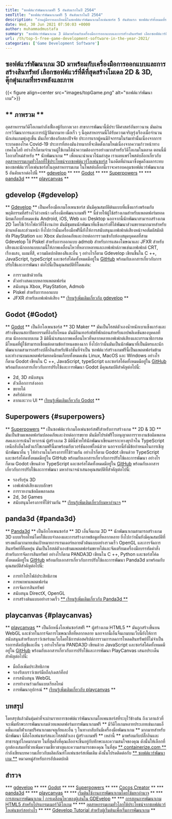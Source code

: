 ```yaml
---
title: "ซอฟต์แวร์พัฒนาเกมฟรี 5 อันดับแรกในปี 2564" 
seoTitle: "ซอฟต์แวร์พัฒนาเกมฟรี 5 อันดับแรกในปี 2564" 
description: "อ่านคู่มือรายละเอียดนี้ในซอฟต์แวร์พัฒนาเกมโอเพ่นซอร์ส 5 อันดับแรก ซอฟต์แวร์ทั้งหมดที่ระบุไว้ที่นี่ฟรีโฮสต์ตัวเองและขยายได้" 
date: Wed, 30 Jun 2021 07:50:03 +0000
author: muhammadmustafa
summary: "ซอฟต์แวร์พัฒนาเกม 3 มิติมาพร้อมกับเครื่องมือการออกแบบและการสร้างสินทรัพย์ เลือกซอฟต์แวร์ที่ดีที่สุดสร้าง 2D & amp; โมเดล 3 มิติ, ตุ๊กตุ่นเกมที่ทรงพลังและภาพ" 
url: /th/top-5-free-game-development-software-in-the-year-2021/
categories: ['Game Development Software']
---
```


## ซอฟต์แวร์พัฒนาเกม 3D มาพร้อมกับเครื่องมือการออกแบบและการสร้างสินทรัพย์ เลือกซอฟต์แวร์ที่ดีที่สุดสร้างโมเดล 2D & 3D, ตุ๊กตุ่นเกมที่ทรงพลังและภาพ

{{< figure align=center src="images/topGame.png" alt="ซอฟต์แวร์พัฒนาเกม">}}


## ** ภาพรวม **
อุตสาหกรรมวิดีโอเกมกำลังเฟื่องฟูกับกาลเวลา สาขาการพัฒนานี้มีประวัติศาสตร์อันยาวนาน มันผ่านการวิวัฒนาการและการปฏิวัติมากมาย เมื่อเร็ว ๆ นี้อุตสาหกรรมนี้ได้รับความเจริญรุ่งเรืองเมื่อจำนวนนักเล่นเกมพุ่งสูงขึ้น มันเกี่ยวข้องกับสองปัจจัย ประการแรกผู้คนมีกิจกรรมในร่มเท่านั้นเนื่องจากการระบาดของโรค Covid-19 ประการที่สองมันง่ายมากที่จะติดตั้งเกมใหม่เนื่องจากความก้าวหน้าทางเทคโนโลยี อย่างไรก็ตามจำนวนผู้ใช้เกมได้นำความต้องการอย่างมากสำหรับวิดีโอเกมในตลาด ตอนนี้มีโอกาสใหม่สำหรับ ** นักพัฒนาเกม ** เพื่อแนะนำแนวโน้มล่าสุด เราเผยแพร่โพสต์บล็อกเกี่ยวกับ [อุตสาหกรรมเกมทั่วโลกที่ใช้ประโยชน์จากซอฟต์แวร์โอเพ่นซอร์ส][1] ในอดีตที่ผ่านมาซึ่งพูดถึงผลกระทบของซอฟต์แวร์โอเพ่นซอร์สในอุตสาหกรรมเกม ในโพสต์บล็อกนี้เราจะครอบคลุมซอฟต์แวร์พัฒนาเกม 5 อันดับแรกต่อไปนี้
  *** [gdevelop][2] **
  *** [Godot][3] **
  *** [Superpowers][4] **
  *** [panda3d][5] **
  *** [playcanvas][6] **

## gdevelop {#gdevelop}
** [Gdevelop][7] ** เป็นเครื่องมือเกมโอเพนซอร์ส มันมีคุณสมบัติต้นแบบที่แข็งแกร่งพร้อมกับพฤติกรรมที่สร้างไว้ล่วงหน้า เครื่องมือพัฒนาเกมฟรี ** นี้ช่วยให้ผู้ใช้สร้างเกมสำหรับแพลตฟอร์มยอดนิยมเกือบทั้งหมดเช่น Android, iOS, Web และ Desktop นอกจากนี้นักพัฒนาสามารถสร้างเกม 2D โดยใช้เวิร์กโฟลว์ที่ใช้งานง่าย มันมีชุมชนนักพัฒนาที่แข็งแกร่งที่ได้พัฒนาส่วนขยายมากมายสำหรับด้านหลังและส่วนหน้า ยิ่งไปกว่านั้นเครื่องมือฟรีนี้ยังให้การสนับสนุนเอฟเฟกต์เสียงหน้าจอสัมผัสมัลติทัช PlayStation และ Xbox มันปลอดภัยและง่ายต่อการรวมเข้ากับห้องสมุดบุคคลที่สาม Gdevelop ใช้ Piskel สำหรับการออกแบบ admob สำหรับการแสดงโฆษณาและ JFXR สำหรับเสียงและนักออกแบบเกมนี้ให้ภาพเคลื่อนไหวที่หลากหลายและเอฟเฟกต์ภาพเช่นเอฟเฟกต์ CRT, เรืองแสง, แผนที่สี, ความผิดปกติของสีและอื่น ๆ อย่างไรก็ตาม Gdevelop เขียนขึ้นใน C ++, JavaScript, typeScript และซอร์สโค้ดทั้งหมดมีอยู่ใน [GitHub][8] พร้อมกับเอกสารเกี่ยวกับการปรับใช้และการพัฒนา
ต่อไปนี้เป็นคุณสมบัติที่โดดเด่น:
  * การรวมเข้าด้วยกัน
  * ตัวอย่างสดแบบหลายแพลตฟอร์ม
  * สนับสนุน Xbox, PlayStation, Admob
  * Piskel สำหรับการออกแบบ
  * JFXR สำหรับเอฟเฟกต์เสียง
** [เรียนรู้เพิ่มเติมเกี่ยวกับ gdevelop][9] **

## Godot {#Godot}
** [Godot][10] ** เป็นอีกโอเพนซอร์ส ** 3D Maker ** มันเป็นโฮสต์ตัวเองน้ำหนักเบาแข็งแกร่งและสร้างขึ้นบนสถาปัตยกรรมที่อิงกับโหนด มันมีอินเทอร์เฟซที่พักผ่อนสำหรับแอปพลิเคชันของบุคคลที่สาม นักออกแบบเกม 3 มิตินี้นำเสนอภาพเคลื่อนไหวที่หลากหลายเอฟเฟกต์เสียงและบรรณาธิการสด มีโหนดที่ผู้ใช้สามารถเชื่อมต่อตามข้อกำหนดของฉาก ยิ่งไปกว่านั้นมันเป็นนักพัฒนาที่เป็นมิตรและนักพัฒนาเกมสามารถสร้างปลั๊กอินสำหรับฟังก์ชั่นที่จำเป็น ซอฟต์แวร์สร้างเกมฟรีนี้เป็นแพลตฟอร์มข้ามและทำงานบนแพลตฟอร์มยอดนิยมเกือบทั้งหมดเช่น Linux, MacOS และ Windows อย่างไรก็ตาม Godot เขียนใน C ++, JavaScript, typeScript และซอร์สโค้ดทั้งหมดมีอยู่ใน [GitHub][11] พร้อมกับเอกสารเกี่ยวกับการปรับใช้และการพัฒนา
Godot มีคุณสมบัติสำคัญต่อไปนี้:
  * 2d, 3D สนับสนุน
  * ตัวเลือกการส่งออก
  * ขยายได้
  * สคริปต์ภาพ
  * ลากและวาง UI
** [เรียนรู้เพิ่มเติมเกี่ยวกับ Godot][12] **

## Superpowers {#superpowers}
** [Superpowers][13] ** เป็นซอฟต์แวร์เกมโอเพ่นซอร์สฟรีสำหรับการสร้างเกม ** 2D & 3D ** มันเป็นข้ามแพลตฟอร์มปลอดภัยและง่ายต่อการขยาย มันมีสไปรต์ฟรีใบอนุญาตการรายงานข้อผิดพลาดสดและการเน้นไวยากรณ์ ผู้สร้างเกม 3 มิตินี้ช่วยให้นักพัฒนาเขียนตรรกะทางธุรกิจใน TypeScript เหนือสิ่งอื่นใดตัวแก้ไขเกมฟรีนี้มาพร้อมกับเวอร์ชันออฟไลน์ด้วย นอกจากนี้ยังมีข้อกำหนดในการเชิญนักพัฒนาอื่น ๆ ให้ทำงานในโครงการที่ใช้ร่วมกัน อย่างไรก็ตาม Godot เขียนด้วย TypeScript และซอร์สโค้ดทั้งหมดมีอยู่ใน GitHub พร้อมกับเอกสารเกี่ยวกับการปรับใช้และการพัฒนา อย่างไรก็ตาม Godot เขียนด้วย TypeScript และซอร์สโค้ดทั้งหมดมีอยู่ใน [GitHub][14] พร้อมกับเอกสารเกี่ยวกับการปรับใช้และการพัฒนา
มหาอำนาจนำเสนอคุณสมบัติที่สำคัญต่อไปนี้:
  * รองรับรุ่น 3D
  * เอฟเฟกต์เสียงแบบอักษร
  * การรายงานข้อผิดพลาดสด
  * 2d, 3d Games
  * สนับสนุนโครงการที่ใช้ร่วมกัน
** [เรียนรู้เพิ่มเติมเกี่ยวกับมหาอำนาจ][15] **

## panda3d {#panda3d}
** [Panda3d][16] ** เป็นอีกโอเพนซอร์ส ** 3D เอ็นจิ้นเกม 3D ** นักพัฒนาเกมสามารถสร้างเกม 3D แบบเรียลไทม์โดยใช้แบบจำลองและการสร้างภาพข้อมูลที่หลากหลาย ยิ่งไปกว่านั้นยังมีคุณสมบัติที่ทรงพลังมากมายเช่นเป้าหมายการเรนเดอร์หลายตัวต้นแบบอย่างรวดเร็ว OpenGL และการจัดการสินทรัพย์ที่ยืดหยุ่น มันเป็นโฮสต์ตัวเองข้ามแพลตฟอร์มขยายได้และจัดเตรียมเครื่องมือบรรทัดคำสั่งสำหรับการจัดการสินทรัพย์ อย่างไรก็ตาม PANDA3D เขียนใน C ++, Python และซอร์สโค้ดทั้งหมดมีอยู่ใน [GitHub][17] พร้อมกับเอกสารเกี่ยวกับการปรับใช้และการพัฒนา
Panda3d มาพร้อมกับคุณสมบัติสำคัญต่อไปนี้:
  * การทำโปรไฟล์ประสิทธิภาพ
  * การพกพาแพลตฟอร์ม
  * การจัดการสินทรัพย์
  * สนับสนุน DirectX, OpenGL
  * การสร้างต้นแบบอย่างรวดเร็ว
[** เรียนรู้เพิ่มเติมเกี่ยวกับ Panda3d **][18]

## playcanvas {#playcanvas}
** [playcanvas][19] ** เป็นอีกหนึ่งโอเพ่นซอร์สฟรี ** ผู้สร้างเกม HTML5 ** มันถูกสร้างขึ้นบน WebGL และช่วยในการจัดการโฆษณาสื่อที่หลากหลาย นอกจากนี้เอ็นจิ้นเกมบนเว็บนี้ยังให้การสนับสนุนสำหรับเบราว์เซอร์บนเว็บโดยใช้การต่อสคริปต์การรวมการลดการโหลดสินทรัพย์ที่ไม่จำเป็นรอการตัดบัญชีและอื่น ๆ อย่างไรก็ตาม PANDA3D เขียนด้วย JavaScript และซอร์สโค้ดทั้งหมดมีอยู่ใน [GitHub][20] พร้อมกับเอกสารเกี่ยวกับการปรับใช้และการพัฒนา
PlayCanvas เสนอประเด็นสำคัญต่อไปนี้:
  * มือถือเพิ่มประสิทธิภาพ
  * รองรับเบราว์เซอร์มือถือ/เดสก์ท็อป
  * การสนับสนุน WebGL
  * การทำงานร่วมกันแบบเรียลไทม์
  * การพัฒนาอุปกรณ์
** [เรียนรู้เพิ่มเติมเกี่ยวกับ playcanvas][21] **

## บทสรุป
โดยสรุปแล้วมันคุ้มค่าที่จะผ่านรายการซอฟต์แวร์พัฒนาเกมโอเพนซอร์สที่ระบุไว้ข้างต้น ถึงเวลาแล้วที่จะเพิ่มทักษะการพัฒนาเกมด้วยแพลตฟอร์มการพัฒนาเกมฟรี ** มีวิดีโอเกมหลายประเภทเช่นเกมแอ็คชั่นเกมกีฬาเกมปริศนาเกมผจญภัยและอื่น ๆ ในทางกลับกันมีเครื่องมือพัฒนาเกม ** มากมายสำหรับนักพัฒนา นี่คือโอเพ่นซอร์สและโฮสต์ตัวเอง ผู้สร้างเกมฟรี ** เหล่านี้ ** มาพร้อมกับปลั๊กอินและสาธารณูปโภคมากมาย ในที่สุดสิ่งที่คุณเลือกจะขึ้นอยู่กับทักษะและความสนใจของคุณ ดังนั้นให้เลือกที่ถูกต้องเสมอที่ช่วยเพิ่มความเชี่ยวชาญและความสามารถของคุณ
ในที่สุด [** containerize.com **][22] กำลังเขียนบทความเกี่ยวกับผลิตภัณฑ์โอเพ่นซอร์สเพิ่มเติม ดังนั้นโปรดติดต่อกับ [** ซอฟต์แวร์พัฒนาเกม **][23] หมวดหมู่สำหรับการอัปเดตปกติ

## สำรวจ
  *** [gdevelop][7] **
  *** [Godot][10] **
  *** [Superpowers][13] **
  *** [Cocos Creator][24] **
  *** [panda3d][16] **
  *** [playcanvas][19] **
  *** [เริ่มต้นใช้งานการพัฒนาเกมโดยใช้มหาอำนาจ][25] **
  *** [การสอนการพัฒนาเกม | การเคลื่อนไหวของผู้เล่นใน GDEvelop][26] **
  *** [การสอนการพัฒนาเกม HTML5 สำหรับโปรแกรมเมอร์วิดีโอเกม][27] **
  *** [อุตสาหกรรมเกมทั่วโลกใช้ประโยชน์จากซอฟต์แวร์โอเพ่นซอร์สอย่างไร][1] **
  *** [Gdevelop Tutorial สำหรับผู้เริ่มต้นเพื่อเริ่มการพัฒนาเกม][28] **

  
[1]: https://blog.containerize.com/game-development-software/how-global-gaming-market-leveraging-open-source-software/
[2]: #GDevelop
[3]: #Godot
[4]: #Superpowers
[5]: #Panda3D
[6]: #PlayCanvas
[7]: https://products.containerize.com/game-development-software/gdevelop/
[8]: https://github.com/4ian/GDevelop
[9]: https://gdevelop-app.com/
[10]: https://products.containerize.com/game-development-software/godot/
[11]: https://github.com/godotengine/godot
[12]: https://godotengine.org/
[13]: https://products.containerize.com/game-development-software/superpowers/
[14]: https://github.com/superpowers/superpowers-core
[15]: http://superpowers-html5.com/index.en.html
[16]: https://products.containerize.com/game-development-software/panda3d/
[17]: https://github.com/panda3d/panda3d
[18]: https://www.panda3d.org/
[19]: https://products.containerize.com/game-development-software/playcanvas/
[20]: https://github.com/playcanvas/engine
[21]: https://playcanvas.com/
[22]: https://www.containerize.com/
[23]: https://products.containerize.com/game-development-software/
[24]: https://products.containerize.com/game-development-software/cocos-creator/
[25]: https://blog.containerize.com/game-development-software/superpowers-animation-getting-started-with-game-development/
[26]: https://blog.containerize.com/game-development-software/game-development-tutorial-player-movement-in-gdevelop/
[27]: https://blog.containerize.com/2021/05/19/html5-game-development-tutorial-for-video-game-programmers/
[28]: https://blog.containerize.com/game-development-software/game-development-tutorial-player-movement-in-gdevelop/
